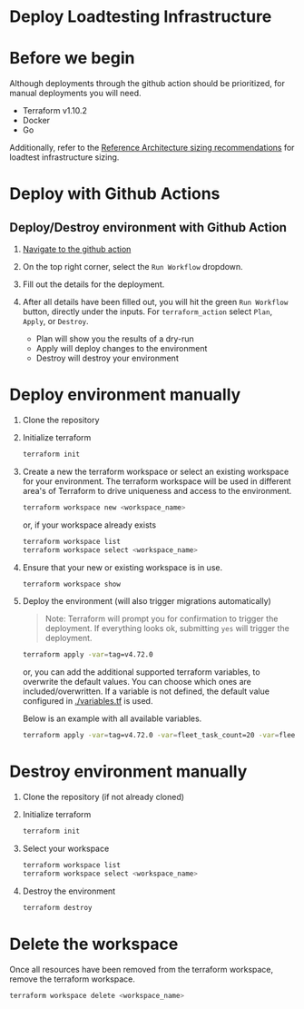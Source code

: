 # Deploy Loadtesting Infrastructure

# Before we begin

Although deployments through the github action should be prioritized, for manual deployments you will need.

- Terraform v1.10.2
- Docker
- Go

Additionally, refer to the [Reference Architecture sizing recommendations](https://fleetdm.com/docs/deploy/reference-architectures#aws) for loadtest infrastructure sizing.

# Deploy with Github Actions

## Deploy/Destroy environment with Github Action

1. [Navigate to the github action](https://github.com/fleetdm/fleet/actions/workflows/loadtest-infra.yml)

2. On the top right corner, select the `Run Workflow` dropdown.

3. Fill out the details for the deployment.

4. After all details have been filled out, you will hit the green `Run Workflow` button, directly under the inputs. For `terraform_action` select `Plan`, `Apply`, or `Destroy`.
    - Plan will show you the results of a dry-run
    - Apply will deploy changes to the environment
    - Destroy will destroy your environment

# Deploy environment manually

1. Clone the repository

2. Initialize terraform 

    ```sh
    terraform init
    ```

3. Create a new the terraform workspace or select an existing workspace for your environment. The terraform workspace will be used in different area's of Terraform to drive uniqueness and access to the environment.

    ```sh
    terraform workspace new <workspace_name>
    ```

    or, if your workspace already exists

    ```sh
    terraform workspace list
    terraform workspace select <workspace_name>
    ```

4. Ensure that your new or existing workspace is in use.

    ```sh
    terraform workspace show
    ```

5. Deploy the environment (will also trigger migrations automatically)

    > Note: Terraform will prompt you for confirmation to trigger the deployment. If everything looks ok, submitting `yes` will trigger the deployment.

    ```sh
    terraform apply -var=tag=v4.72.0
    ```

    or, you can add the additional supported terraform variables, to overwrite the default values. You can choose which ones are included/overwritten. If a variable is not defined, the default value configured in [./variables.tf](variables.tf) is used.

    Below is an example with all available variables.

    ```sh
    terraform apply -var=tag=v4.72.0 -var=fleet_task_count=20 -var=fleet_task_memory=4096 -var=fleet_task_cpu=512 -var=database_instance_size=db.t4g.large -var=database_instance_count=3 -var=redis_instance_size=cache.t4g.small -var=redis_instance_count=3
    ```

# Destroy environment manually

1. Clone the repository (if not already cloned)

2. Initialize terraform 

    ```sh
    terraform init
    ```

3. Select your workspace

    ```sh
    terraform workspace list
    terraform workspace select <workspace_name>
    ```

3. Destroy the environment

    ```sh
    terraform destroy
    ```

# Delete the workspace

Once all resources have been removed from the terraform workspace, remove the terraform workspace.

```sh
terraform workspace delete <workspace_name>
```
